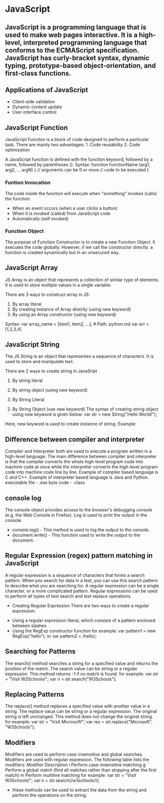 # JavaScript
## JavaScript is a programming language that is used to make web pages interactive. It is a high-level, interpreted programming language that conforms to the ECMAScript specification. JavaScript has curly-bracket syntax, dynamic typing, prototype-based object-orientation, and first-class functions.

## Applications of JavaScript
- Client-side validation
- Dynamic content update
- User interface control

## JavaScript Function
JavaScript Function is a block of code designed to perform a particular task. There are mainly two advantages: 1. Code reusability 2. Code optimization

A JavaScript function is defined with the function keyword, followed by a name, followed by parentheses ().
Syntax:
function functionName (arg1, arg2, ... argN) {
  // arguments can be 0 or more
  // code to be executed
}

### Funtion Invocation
The code inside the function will execute when "something" invokes (calls) the function:
- When an event occurs (when a user clicks a button)
- When it is invoked (called) from JavaScript code
- Automatically (self invoked)

### Function Object
The purpose of Function Constructor is to create a new Function Object. It executes the code globally. However, if we call the constructor directly. a function is created synamically but in an unsecured way.

## JavaScript Array
JS Array is an object that represents a collection of similar type of elements. It is used to store multiple values in a single variable.

There are 3 ways to construct array in JS:
1. By array literal
2. By creating instance of Array directly (using new keyword)
3. By using an Array constructor (using new keyword)

Syntax:
var array_name = [item1, item2, ...]; # Path: python.md
var arr = [1,2,3,4]

## JavaScript String
The JS String is an object that representes a sequence of characters. It is used to store and manipulate text.

There are 2 ways to create string in JavaSript
1. By string literal
2. By string object (using new keyword)

1. By String Literal
<script>
  var str = "Hello World!";
  document.write(str);
</script>

2. By String Object (use new keyword)
The syntax of creating string object using new keyword is given below:
var str = new String("Hello World!");

Here, new keyword is used to create instance of string.
Example:
<!DOCTYPE html>
<html>
<body>
<script>
  var str = new String("Hello World!");
  document.write(str);
</script>
</body>
</html> 

## Difference between compiler and interpreter
Compiler and Interpreter both are used to execute a program written in a high-level language. The main difference between compiler and interpreter is that the compiler converts the whole high-level program code into machine code at once while the interpreter converts the high-level program code into machine code line by line. Example of compiler based language is C and C++. Example of interpreter based language is Java and Python.
executable file - .exe
byte code - .class

## console log
The console object provides access to the browser's debugging console (e.g. the Web Console in Firefox). Log is used to print the output in the console.

* console.log() - This method is used to log the output to the console.
* document.write() - This function used to write the output to the document.

## Regular Expression (regex) pattern matching in JavaScript
A regular expression is a sequence of characters that forms a search pattern. When you search for data in a text, you can use this search pattern to describe what you are searching for. A regular expression can be a single character, or a more complicated pattern. Regular expressions can be used to perform all types of text search and text replace operations.

* Creating Regular Expression
There are two ways to create a regular expression:
- Using a regular expression literal, which consists of a pattern enclosed between slashes
- Using the RegExp constructor function
for example:
var pattern1 = new RegExp("hello");
or
var pattern2 = /hello/;

## Searching for Patterns
The search() method searches a string for a specified value and returns the position of the match. The search value can be string or a regular expression. This method returns -1 if no match is found.
for example:
var str = "Visit W3Schools!";
var n = str.search("W3Schools");

## Replacing Patterns
The replace() method replaces a specified value with another value in a string. The replace value can be string or a regular expression. The original string is left unchanged. This method does not change the original string.
for example:
var str = "Visit Microsoft!";
var res = str.replace("Microsoft", "W3Schools");

## Modifiers
Modifiers are used to perform case-insensitive and global searches. Modifiers are used with regular expression. The following table lists the modifiers:
Modifier	Description
i	Perform case-insensitive matching
g	Perform a global match (find all matches rather than stopping after the first match)
m	Perform multiline matching
for example:
var str = "Visit W3Schools!";
var n = str.search(/w3schools/i);

* these methods can be used to extract the data from the string and perform the operations on the string.

